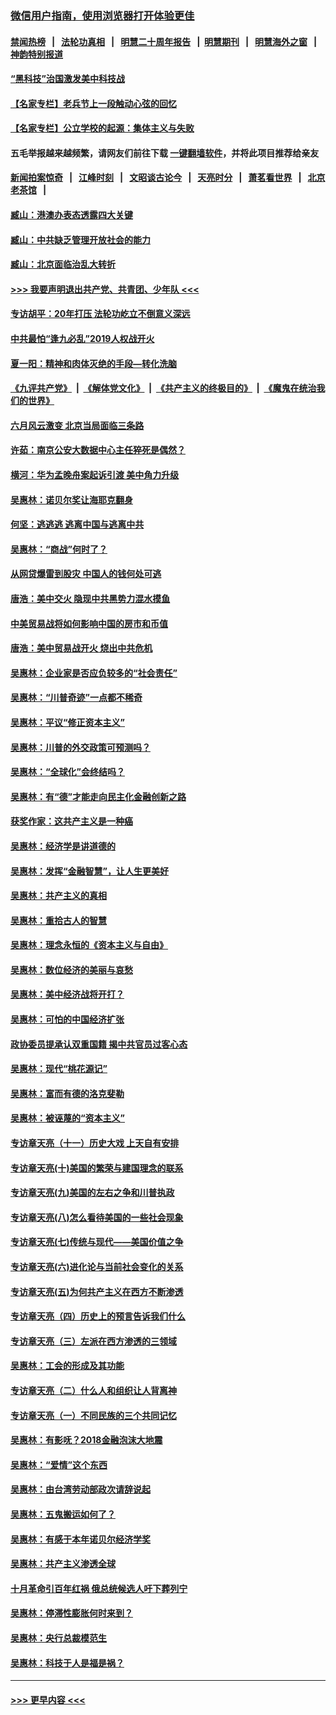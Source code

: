 ### [微信用户指南，使用浏览器打开体验更佳](https://github.com/gfw-breaker/banned-news1/blob/master/indexes/wechat-guide.md?t=0)
#### [禁闻热榜](热点新闻.md?t=0)  &nbsp;&nbsp;|&nbsp;&nbsp; [法轮功真相](https://github.com/gfw-breaker/truth/blob/master/README.md?t=0) &nbsp;&nbsp;|&nbsp;&nbsp; [明慧二十周年报告](https://github.com/gfw-breaker/mh-reports/blob/master/README.md?t=0) &nbsp;&nbsp;|&nbsp;&nbsp;[明慧期刊](https://github.com/gfw-breaker/mh-qikan) &nbsp;&nbsp;|&nbsp;&nbsp; [明慧海外之窗](https://github.com/gfw-breaker/mh-news/blob/master/README.md?t=0) &nbsp;&nbsp;|&nbsp;&nbsp; [神韵特别报道](https://github.com/gfw-breaker/mh-news/blob/master/shenyun.md?t=0)
#### [“黑科技”治国激发美中科技战](../pages/nsc423/n11638056.md?t=02090202) 
#### [【名家专栏】老兵节上一段触动心弦的回忆](../pages/nsc423/n11646016.md?t=02090202) 
#### [【名家专栏】公立学校的起源：集体主义与失败](../pages/nsc423/n11601833.md?t=02090202) 
#### 五毛举报越来越频繁，请网友们前往下载 [一键翻墙软件](https://github.com/gfw-breaker/ssr-accounts)，并将此项目推荐给亲友
#### [新闻拍案惊奇](https://github.com/gfw-breaker/banned-news1/blob/master/pages/link4.md) &nbsp;&nbsp;|&nbsp;&nbsp; [江峰时刻](https://github.com/gfw-breaker/banned-news1/blob/master/pages/link4.md) &nbsp;&nbsp;|&nbsp;&nbsp; [文昭谈古论今](https://github.com/gfw-breaker/banned-news1/blob/master/pages/link4.md) &nbsp;&nbsp;|&nbsp;&nbsp; [天亮时分](https://github.com/gfw-breaker/banned-news1/blob/master/pages/link4.md) &nbsp;&nbsp;|&nbsp;&nbsp; [萧茗看世界](https://github.com/gfw-breaker/banned-news1/blob/master/pages/link4.md) &nbsp;&nbsp;|&nbsp;&nbsp; [北京老茶馆](https://github.com/gfw-breaker/banned-news1/blob/master/pages/link4.md) &nbsp;&nbsp;|&nbsp;&nbsp; 
#### [臧山：港澳办表态透露四大关键](../pages/nsc423/n11421628.md?t=02090202) 
#### [臧山：中共缺乏管理开放社会的能力](../pages/nsc423/n11407457.md?t=02090202) 
#### [臧山：北京面临治乱大转折](../pages/nsc423/n11406895.md?t=02090202) 
#### [>>> 我要声明退出共产党、共青团、少年队 <<<](https://github.com/begood0513/goodnews/blob/master/quit/letter.md) 
#### [专访胡平：20年打压 法轮功屹立不倒意义深远](../pages/nsc423/n11398800.md?t=02090202) 
#### [中共最怕“逢九必乱”2019人权战开火](../pages/nsc423/n11385248.md?t=02090202) 
#### [夏一阳：精神和肉体灭绝的手段—转化洗脑](../pages/nsc423/n11368250.md?t=02090202) 
#### [《九评共产党》](https://github.com/begood0513/9ping.md/blob/master/README.md) &nbsp;|&nbsp; [《解体党文化》](../../../../jtdwh.md/blob/master/README.md)  &nbsp;|&nbsp; [《共产主义的终极目的》](../../../../gczydzjmd.md/blob/master/README.md) &nbsp;|&nbsp; [《魔鬼在统治我们的世界》](../../../../mgztzwmdsj.md/blob/master/README.md) 
#### [六月风云激变 北京当局面临三条路](../pages/nsc423/n11313668.md?t=02090202) 
#### [许茹：南京公安大数据中心主任猝死是偶然？](../pages/nsc423/n11064744.md?t=02090202) 
#### [横河：华为孟晚舟案起诉引渡 美中角力升级](../pages/nsc423/n11027230.md?t=02090202) 
#### [吴惠林：诺贝尔奖让海耶克翻身](../pages/nsc423/n10890049.md?t=02090202) 
#### [何坚：逃逃逃 逃离中国与逃离中共](../pages/nsc423/n10592891.md?t=02090202) 
#### [吴惠林：“商战”何时了？](../pages/nsc423/n10573558.md?t=02090202) 
#### [从网贷爆雷到股灾 中国人的钱何处可逃](../pages/nsc423/n10572800.md?t=02090202) 
#### [唐浩：美中交火 隐现中共黑势力混水摸鱼](../pages/nsc423/n10544040.md?t=02090202) 
#### [中美贸易战将如何影响中国的房市和币值](../pages/nsc423/n10543697.md?t=02090202) 
#### [唐浩：美中贸易战开火 烧出中共危机](../pages/nsc423/n10540126.md?t=02090202) 
#### [吴惠林：企业家是否应负较多的“社会责任”](../pages/nsc423/n10535022.md?t=02090202) 
#### [吴惠林：“川普奇迹”一点都不稀奇](../pages/nsc423/n10512808.md?t=02090202) 
#### [吴惠林：平议“修正资本主义”](../pages/nsc423/n10495724.md?t=02090202) 
#### [吴惠林：川普的外交政策可预测吗？](../pages/nsc423/n10462387.md?t=02090202) 
#### [吴惠林：“全球化”会终结吗？](../pages/nsc423/n10452838.md?t=02090202) 
#### [吴惠林：有“德”才能走向民主化金融创新之路](../pages/nsc423/n10432292.md?t=02090202) 
#### [获奖作家：这共产主义是一种癌](../pages/nsc423/n10431541.md?t=02090202) 
#### [吴惠林：经济学是讲道德的](../pages/nsc423/n10398014.md?t=02090202) 
#### [吴惠林：发挥“金融智慧”，让人生更美好](../pages/nsc423/n10375019.md?t=02090202) 
#### [吴惠林：共产主义的真相](../pages/nsc423/n10351394.md?t=02090202) 
#### [吴惠林：重拾古人的智慧](../pages/nsc423/n10337691.md?t=02090202) 
#### [吴惠林：理念永恒的《资本主义与自由》](../pages/nsc423/n10316274.md?t=02090202) 
#### [吴惠林：数位经济的美丽与哀愁](../pages/nsc423/n10292946.md?t=02090202) 
#### [吴惠林：美中经济战将开打？](../pages/nsc423/n10258825.md?t=02090202) 
#### [吴惠林：可怕的中国经济扩张](../pages/nsc423/n10219147.md?t=02090202) 
#### [政协委员提承认双重国籍 揭中共官员过客心态](../pages/nsc423/n10208809.md?t=02090202) 
#### [吴惠林：现代“桃花源记”](../pages/nsc423/n10185234.md?t=02090202) 
#### [吴惠林：富而有德的洛克斐勒](../pages/nsc423/n10142264.md?t=02090202) 
#### [吴惠林：被诬蔑的“资本主义”](../pages/nsc423/n10124816.md?t=02090202) 
#### [专访章天亮（十一）历史大戏 上天自有安排](../pages/nsc423/n10094905.md?t=02090202) 
#### [专访章天亮(十)美国的繁荣与建国理念的联系](../pages/nsc423/n10094899.md?t=02090202) 
#### [专访章天亮(九)美国的左右之争和川普执政](../pages/nsc423/n10094889.md?t=02090202) 
#### [专访章天亮(八)怎么看待美国的一些社会现象](../pages/nsc423/n10094857.md?t=02090202) 
#### [专访章天亮(七)传统与现代——美国价值之争](../pages/nsc423/n10093140.md?t=02090202) 
#### [专访章天亮(六)进化论与当前社会变化的关系](../pages/nsc423/n10092036.md?t=02090202) 
#### [专访章天亮(五)为何共产主义在西方不断渗透](../pages/nsc423/n10083620.md?t=02090202) 
#### [专访章天亮（四）历史上的预言告诉我们什么](../pages/nsc423/n10083606.md?t=02090202) 
#### [专访章天亮（三）左派在西方渗透的三领域](../pages/nsc423/n10081115.md?t=02090202) 
#### [吴惠林：工会的形成及其功能](../pages/nsc423/n10080633.md?t=02090202) 
#### [专访章天亮（二）什么人和组织让人背离神](../pages/nsc423/n10076637.md?t=02090202) 
#### [专访章天亮（一）不同民族的三个共同记忆](../pages/nsc423/n10074188.md?t=02090202) 
#### [吴惠林：有影呒？2018金融泡沫大地震](../pages/nsc423/n10040534.md?t=02090202) 
#### [吴惠林：“爱情”这个东西](../pages/nsc423/n10019423.md?t=02090202) 
#### [吴惠林：由台湾劳动部政次请辞说起](../pages/nsc423/n9979679.md?t=02090202) 
#### [吴惠林：五鬼搬运如何了？](../pages/nsc423/n9925338.md?t=02090202) 
#### [吴惠林：有感于本年诺贝尔经济学奖](../pages/nsc423/n9871883.md?t=02090202) 
#### [吴惠林：共产主义渗透全球](../pages/nsc423/n9812748.md?t=02090202) 
#### [十月革命引百年红祸 俄总统候选人吁下葬列宁](../pages/nsc423/n9810182.md?t=02090202) 
#### [吴惠林：停滞性膨胀何时来到？](../pages/nsc423/n9764136.md?t=02090202) 
#### [吴惠林：央行总裁模范生](../pages/nsc423/n9728134.md?t=02090202) 
#### [吴惠林：科技于人是福是祸？](../pages/nsc423/n9672982.md?t=02090202) 

----
#### [ >>> 更早内容 <<< ](../indexes/nsc423-earlier.md)
